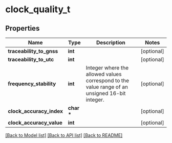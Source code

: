 # clock_quality_t

## Properties
Name | Type | Description | Notes
------------ | ------------- | ------------- | -------------
**traceability_to_gnss** | **int** |  | [optional] 
**traceability_to_utc** | **int** |  | [optional] 
**frequency_stability** | **int** | Integer where the allowed values correspond to the value range of an unsigned 16-bit integer.  | [optional] 
**clock_accuracy_index** | **char \*** |  | [optional] 
**clock_accuracy_value** | **int** |  | [optional] 

[[Back to Model list]](../README.md#documentation-for-models) [[Back to API list]](../README.md#documentation-for-api-endpoints) [[Back to README]](../README.md)


